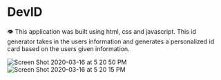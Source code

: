 # DevID
👁 This application was built using html, css and javascript. This id generator takes in the users information and generates a personalized id card based on the users given information. 


![Screen Shot 2020-03-16 at 5 20 50 PM](https://user-images.githubusercontent.com/43420527/76810245-9fb8a180-67aa-11ea-93b4-96b3837f0019.png)
![Screen Shot 2020-03-16 at 5 20 15 PM](https://user-images.githubusercontent.com/43420527/76810247-a0e9ce80-67aa-11ea-86d7-6074892b2939.png)
